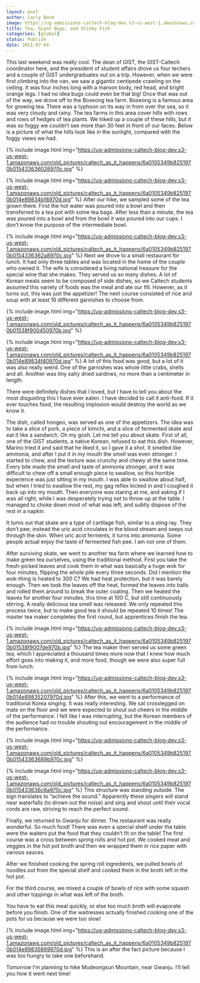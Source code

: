 ```yaml
---
layout: post
author: Carly Bond
image: https://ug-admissions-caltech-blog-dev.s3-us-west-1.amazonaws.com/old_pictures/caltech_as_it_happens/6a0105349b8251970b014e89834a31970d.jpg
title: Tea, Giant Bugs, and Stinky Fish
categories: [global]
status: Publish
date: 2011-07-04
---
```


This last weekend was really cool. The dean of GIST, the GIST-Caltech coordinator here, and the president of student affairs drove us four techers and a couple of GIST undergraduates out on a trip. However, when we were first climbing into the van, we saw a gigantic centipede crawling on the ceiling. It was four inches long with a maroon body, red head, and bright orange legs. I had no idea bugs could even be that big!
Once that was out of the way, we drove off to the Boseong tea farm. Boseong is a famous area for growing tea. There was a typhoon on its way in from over the sea, so it was very cloudy and rainy. The tea farms in this area cover hills with rows and rows of hedges of tea plants. We hiked up a couple of these hills, but it was so foggy we couldn’t see more than 30 feet in front of our faces. Below is a picture of what the hills look like in the sunlight, compared with the foggy views we had.


{% include image.html img="https://ug-admissions-caltech-blog-dev.s3-us-west-1.amazonaws.com/old_pictures/caltech_as_it_happens/6a0105349b8251970b015433636026970c.jpg" %}

{% include image.html img="https://ug-admissions-caltech-blog-dev.s3-us-west-1.amazonaws.com/old_pictures/caltech_as_it_happens/6a0105349b8251970b014e89834bf8970d.jpg" %}
After our hike, we sampled some of the tea grown there. First the hot water was poured into a bowl and then transferred to a tea pot with some tea bags. After less than a minute, the tea was poured into a bowl and from the bowl it was poured into our cups. I don’t know the purpose of the intermediate bowl.


{% include image.html img="https://ug-admissions-caltech-blog-dev.s3-us-west-1.amazonaws.com/old_pictures/caltech_as_it_happens/6a0105349b8251970b0154336362a8970c.jpg" %}
Next we drove to a small restaurant for lunch. It had only three tables and was located in the home of the couple who owned it. The wife is considered a living national treasure for the special wine that she makes. They served us so many dishes. A lot of Korean meals seem to be composed of side dishes, so we Caltech students assumed this variety of foods was the meal and ate our fill. However, as it turns out, this was just the appetizer! The next course consisted of rice and soup with at least 16 different garnishes to choose from.


{% include image.html img="https://ug-admissions-caltech-blog-dev.s3-us-west-1.amazonaws.com/old_pictures/caltech_as_it_happens/6a0105349b8251970b01538f900450970b.jpg" %}

{% include image.html img="https://ug-admissions-caltech-blog-dev.s3-us-west-1.amazonaws.com/old_pictures/caltech_as_it_happens/6a0105349b8251970b014e89834f40970d.jpg" %}
A lot of this food was good, but a lot of it was also really weird. One of the garnishes was whole little crabs, shells and all. Another was tiny salty dried sardines, no more than a centimeter in length.

There were definitely dishes that I loved, but I have to tell you about the most disgusting this I have ever eaten. I have decided to call it anti-food. If it ever touches food, the resulting implosion would destroy the world as we know it.

The dish, called hongeo, was served as one of the appetizers. The idea was to take a slice of pork, a piece of kimchi, and a slice of fermented skate and eat it like a sandwich. Oh my gosh. Let me tell you about skate. First of all, one of the GIST students, a native Korean, refused to eat this dish. However, Marino tried it and said that he liked it, so I gave it a shot. It smelled like ammonia, and after I put it in my mouth the smell was even stronger. I started to chew, and the texture was crunchy and chewy at the same time. Every bite made the smell and taste of ammonia stronger, and it was difficult to chew off a small enough piece to swallow, so this horrible experience was just sitting in my mouth. I was able to swallow about half, but when I tried to swallow the rest, my gag reflex kicked in and I coughed it back up into my mouth. Then everyone was staring at me, and asking if I was all right, while I was desperately trying not to throw up at the table. I managed to choke down most of what was left, and subtly dispose of the rest in a napkin.

It turns out that skate are a type of cartilage fish, similar to a sting ray. They don’t pee; instead the uric acid circulates in the blood stream and seeps out through the skin. When uric acid ferments, it turns into ammonia. Some people actual enjoy the taste of fermented fish pee. I am not one of them.

After surviving skate, we went to another tea farm where we learned how to make green tea ourselves, using the traditional method. First you take the fresh-picked leaves and cook them in what was basically a huge wok for four minutes, flipping the whole pile every three seconds. Did I mention the wok-thing is heated to 300 C? We had heat protection, but it was barely enough. Then we took the leaves off the heat, formed the leaves into balls and rolled them around to break the outer coating. Then we heated the leaves for another four minutes, this time at 100 C, but still continuously stirring. A really delicious tea smell was released. We only repeated this process twice, but to make good tea it should be repeated 10 times! The master tea maker completes the first round, but apprentices finish the tea.


{% include image.html img="https://ug-admissions-caltech-blog-dev.s3-us-west-1.amazonaws.com/old_pictures/caltech_as_it_happens/6a0105349b8251970b01538f9007de970b.jpg" %}
The tea maker then served us some green tea, which I appreciated a thousand times more now that I knew how much effort goes into making it, and more food, though we were also super full from lunch.


{% include image.html img="https://ug-admissions-caltech-blog-dev.s3-us-west-1.amazonaws.com/old_pictures/caltech_as_it_happens/6a0105349b8251970b014e89835207970d.jpg" %}
After this, we went to a performance of traditional Korea singing. It was really interesting. We sat crosslegged on mats on the floor and we were expected to shout out cheers in the middle of the performance. I felt like I was interrupting, but the Korean members of the audience had no trouble shouting out encouragement in the middle of the performance.


{% include image.html img="https://ug-admissions-caltech-blog-dev.s3-us-west-1.amazonaws.com/old_pictures/caltech_as_it_happens/6a0105349b8251970b01543363689b970c.jpg" %}

{% include image.html img="https://ug-admissions-caltech-blog-dev.s3-us-west-1.amazonaws.com/old_pictures/caltech_as_it_happens/6a0105349b8251970b015433636c6a970c.jpg" %}
This structure was standing outside. The sign translates to “achieve the sound.” Apparently these singers will stand near waterfalls (to drown out the noise) and sing and shout until their vocal cords are raw, striving to reach the perfect sound.

Finally, we returned to Gwanju for dinner. The restaurant was really wonderful. So much food! There was even a special shelf under the table were the waiters put the food that they couldn’t fit on the table!
The first course was a cross between spring rolls and hot pot. We cooked meat and veggies in the hot pot broth and then we wrapped them in rice paper with various sauces.

After we finished cooking the spring roll ingredients, we pulled bowls of noodles out from the special shelf and cooked them in the broth left in the hot pot.

For the third course, we mixed a couple of bowls of rice with some squash and other toppings in what was left of the broth.

You have to eat this meal quickly, or else too much broth will evaporate before you finish. One of the waitresses actually finished cooking one of the pots for us because we were too slow!


{% include image.html img="https://ug-admissions-caltech-blog-dev.s3-us-west-1.amazonaws.com/old_pictures/caltech_as_it_happens/6a0105349b8251970b014e89835869970d.jpg" %}
This is an after the fact picture because I was too hungry to take one beforehand.

Tomorrow I’m planning to hike Mudeongsun Mountain, near Gwanju. I’ll tell you how it went next time!
